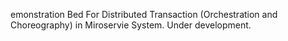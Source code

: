emonstration Bed For Distributed Transaction (Orchestration and Choreography) in Miroservie System. Under development.
